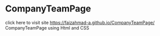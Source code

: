 # CompanyTeamPage
click here to visit site https://faizahmad-a.github.io/CompanyTeamPage/
CompanyTeamPage using Html and CSS
